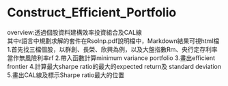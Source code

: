 # Construct_Efficient_Portfolio
overview:透過個股資料建構效率投資組合及CAL線  
其中r語言中規劃求解的套件在Rsolnp.pdf說明檔中，Markdown結果可視html檔
1.首先找三檔個股，以群創、長榮、欣興為例，以及大盤指數Rm、央行定存利率當作無風險利率rf
2.帶入函數計算minimum variance portfolio
3.畫出efficient frontier
4.計算最大sharpe ratio的最大的expected return及 standard deviation  
5.畫出CAL線及標示Sharpe ratio最大的位置
